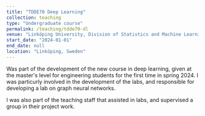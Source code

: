 ```yaml
---
title: "TDDE70 Deep Learning"
collection: teaching
type: "Undergraduate course"
permalink: /teaching/tdde70-dl
venue: "Linköping University, Division of Statistics and Machine Learning"
start_date: "2024-01-01"
end_date: null
location: "Linköping, Sweden"
---
```

Was part of the development of the new course in deep learning, given at the master's level for engineering students for the first time in spring 2024. I was particurly involved in the development of the labs, and responsible for developing a lab on graph neural networks.

I was also part of the teaching staff that assisted in labs, and supervised a group in their project work.
